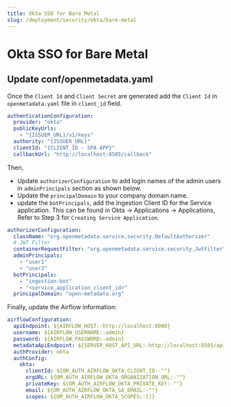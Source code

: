 ```yaml
---
title: Okta SSO for Bare Metal
slug: /deployment/security/okta/bare-metal
---
```


# Okta SSO for Bare Metal

## Update conf/openmetadata.yaml

Once the `Client Id` and `Client Secret` are generated add the `Client Id` in `openmetadata.yaml` file in `client_id` field.

```yaml
authenticationConfiguration:
  provider: "okta"
  publicKeyUrls:
    - "{ISSUER_URL}/v1/keys"
  authority: "{ISSUER_URL}"
  clientId: "{CLIENT_ID - SPA APP}"
  callbackUrl: "http://localhost:8585/callback"
```

Then, 
- Update `authorizerConfiguration` to add login names of the admin users in `adminPrincipals` section as shown below.
- Update the `principalDomain` to your company domain name.
- update the `botPrincipals`, add the Ingestion Client ID for the Service application. This can be found in Okta -> Applications -> Applications, Refer to Step 3 for `Creating Service Application`.

```yaml
authorizerConfiguration:
  className: "org.openmetadata.service.security.DefaultAuthorizer"
  # JWT Filter
  containerRequestFilter: "org.openmetadata.service.security.JwtFilter"
  adminPrincipals:
    - "user1"
    - "user2"
  botPrincipals:
    - "ingestion-bot"
    - "<service_application_client_id>"
  principalDomain: "open-metadata.org"
```

Finally, update the Airflow information:

```yaml
airflowConfiguration:
  apiEndpoint: ${AIRFLOW_HOST:-http://localhost:8080}
  username: ${AIRFLOW_USERNAME:-admin}
  password: ${AIRFLOW_PASSWORD:-admin}
  metadataApiEndpoint: ${SERVER_HOST_API_URL:-http://localhost:8585/api}
  authProvider: okta
  authConfig:
    okta:
      clientId: ${OM_AUTH_AIRFLOW_OKTA_CLIENT_ID:-""}
      orgURL: ${OM_AUTH_AIRFLOW_OKTA_ORGANIZATION_URL:-""}
      privateKey: ${OM_AUTH_AIRFLOW_OKTA_PRIVATE_KEY:-""}
      email: ${OM_AUTH_AIRFLOW_OKTA_SA_EMAIL:-""}
      scopes: ${OM_AUTH_AIRFLOW_OKTA_SCOPES:-[]}
```
